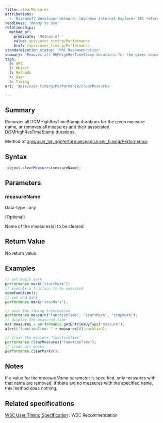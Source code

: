 ```yaml
---
title: clearMeasures
attributions:
  - 'Microsoft Developer Network: [Windows Internet Explorer API reference Article](http://msdn.microsoft.com/en-us/library/ie/hh828809%28v=vs.85%29.aspx)'
readiness: 'Ready to Use'
relationships:
  method_of:
    predicate: 'Method of '
    value: apis/user_timing/Performance
    href: /apis/user_timing/Performance
standardization_status: 'W3C Recommendation'
summary: 'Removes all DOMHighResTimeStamp durations for the given measure name, or removes all measures and their associated DOMHighResTimeStamp durations.'
tags:
  0: API
  1: Object
  2: Methods
  4: User
  5: Timing
uri: 'apis/user timing/Performance/clearMeasures'

---
```

## Summary

Removes all DOMHighResTimeStamp durations for the given measure name, or removes all measures and their associated DOMHighResTimeStamp durations.

Method of [apis/user\_timing/Performance](/apis/user_timing/Performance)[apis/user\_timing/Performance](/apis/user_timing/Performance)

## Syntax

``` js
 object.clearMeasures(measureName);
```

## Parameters

### measureName

 Data-type
:   any

(Optional)

Name of the measures(s) to be cleared.

## Return Value

No return value

## Examples

``` js
// set begin mark
performance.mark("startMark");
// execute a function to be measured
someFunction();
// set end mark
performance.mark("stopMark");

// save the timing information
performance.measure("functionTime", "startMark", "stopMark");
// display the measured time
var measures = performance.getEntriesByType("measure");
alert("functionTime: " + measures[0].duration);

// clear the measure "functionTime"
performance.clearMeasures("functionTime");
// clear all marks
performance.clearMarks();
```

## Notes

If a value for the *measureName* parameter is specified, only measures with that name are removed. If there are no measures with the specified name, this method does nothing.

## Related specifications

[W3C User Timing Specification](http://www.w3.org/TR/user-timing/)
:   W3C Recommendation

